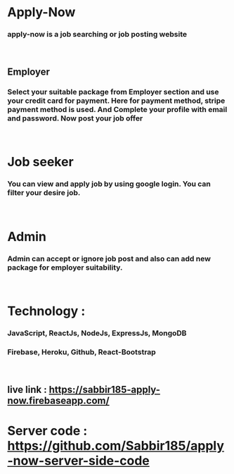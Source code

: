 # Apply-Now
### apply-now is a job searching or job posting website
<br>

## Employer 
### Select your suitable package from Employer section and use your credit card for payment. Here for payment method, stripe payment method is used. And Complete your profile with email and password. Now post your job offer
<br>

# Job seeker
### You can view and apply job by using google login. You can filter your desire job.
<br>

# Admin
### Admin can accept or ignore job post and also can add new package for employer suitability.
<br>

# Technology :
### JavaScript, ReactJs, NodeJs, ExpressJs, MongoDB
### Firebase, Heroku, Github, React-Bootstrap
<br>

## live link : https://sabbir185-apply-now.firebaseapp.com/

# Server code : https://github.com/Sabbir185/apply-now-server-side-code